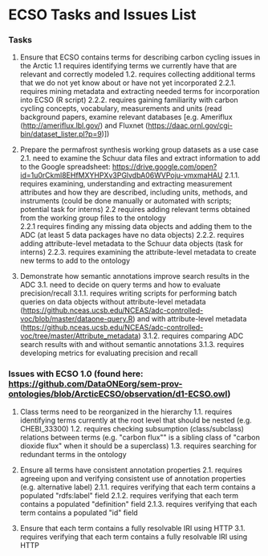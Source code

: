 # ECSO Tasks and Issues List

### Tasks
1. Ensure that ECSO contains terms for describing carbon cycling issues in the Arctic
  1.1 requires identifying terms we currently have that are relevant and correctly modeled
  1.2. requires collecting additional terms that we do not yet know about or have not yet incorporated
    2.2.1. requires mining metadata and extracting needed terms for incorporation into ECSO (R script)
	2.2.2. requires gaining familiarity with carbon cycling concepts, vocabulary, measurements and units (read background papers, examine relevant databases [e.g. Ameriflux (http://ameriflux.lbl.gov/) and Fluxnet (https://daac.ornl.gov/cgi-bin/dataset_lister.pl?p=9)])

2. Prepare the permafrost synthesis working group datasets as a use case
  2.1. need to examine the Schuur data files and extract information to add to the Google spreadsheet: https://drive.google.com/open?id=1u0rCkml8EHfMXYHPXv3PGlvdbA06WVPoju-vmxmaHAU
    2.1.1. requires examining, understanding and extracting measurement attributes and how they are described, including units, methods, and instruments (could be done manually or automated with scripts; potential task for interns)
  2.2 requires adding relevant terms obtained from the working group files to the ontology   
    2.2.1 requires finding any missing data objects and adding them to the ADC (at least 5 data packages have no data objects)
    2.2.2. requires adding attribute-level metadata to the Schuur data objects (task for interns)
    2.2.3. requires examining the attribute-level metadata to create new terms to add to the ontology

3. Demonstrate how semantic annotations improve search results in the ADC
  3.1. need to decide on query terms and how to evaluate precision/recall 
    3.1.1. requires writing scripts for performing batch queries on data objects without attribute-level metadata (https://github.nceas.ucsb.edu/NCEAS/adc-controlled-voc/blob/master/dataone-query.R) and with attribute-level metadata (https://github.nceas.ucsb.edu/NCEAS/adc-controlled-voc/tree/master/Attribute_metadata)
    3.1.2. requires comparing ADC search results with and without semantic annotations
    3.1.3. requires developing metrics for evaluating precision and recall
		
### Issues with ECSO 1.0 (found here: https://github.com/DataONEorg/sem-prov-ontologies/blob/ArcticECSO/observation/d1-ECSO.owl)
1. Class terms need to be reorganized in the hierarchy
  1.1. requires identifying terms currently at the root level that should be nested (e.g. CHEBI_33300)
  1.2. requires checking subsumption (class/subclass) relations between terms (e.g. "carbon flux"" is a sibling class of "carbon dioxide flux" when it should be a superclass)
  1.3. requires searching for redundant terms in the ontology

2. Ensure all terms have consistent annotation properties
  2.1. requires agreeing upon and verifying consistent use of annotation properties (e.g. alternative label)
    2.1.1. requires verifying that each term contains a populated "rdfs:label" field
	2.1.2. requires verifying that each term contains a populated "definition" field
	2.1.3. requires verifying that each term contains a populated "id" field
		
3. Ensure that each term contains a fully resolvable IRI using HTTP
  3.1. requires verifying that each term contains a fully resolvable IRI using HTTP	
		
		
		

	